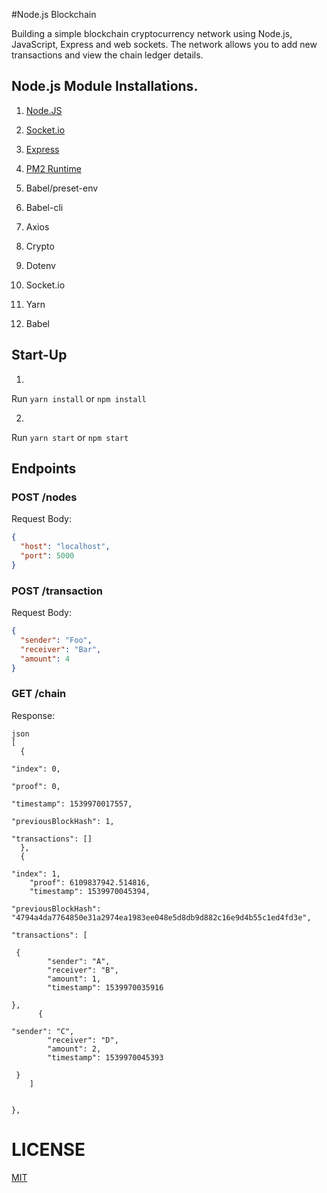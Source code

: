 #Node.js Blockchain


Building a simple blockchain cryptocurrency network using Node.js, JavaScript, Express and web sockets. 
The network allows you to add new transactions and view the chain ledger details.



## Node.js Module Installations. 

1. [Node.JS](https://nodejs.org/en/)


2. [Socket.io](https://socket.io/)


3. [Express](https://expressjs.com/)


4. [PM2 Runtime](https://pm2.io/runtime/)
5. Babel/preset-env
6. Babel-cli
7. Axios
8. Crypto
9. Dotenv
10. Socket.io
11. Yarn
12. Babel



## Start-Up

1. 

Run `yarn install` or `npm install`

2. 
Run `yarn start` or `npm start`


## Endpoints

### POST /nodes

Request Body:

```json
{
  "host": "localhost",
  "port": 5000
}
```


### POST /transaction

Request Body:

```json
{
  "sender": "Foo",
  "receiver": "Bar",
  "amount": 4
}
```


### GET /chain

Response: 

```
json
[
  {
    
"index": 0,
    
"proof": 0,
    
"timestamp": 1539970017557,
    
"previousBlockHash": 1,
    
"transactions": []
  },
  {
    
"index": 1,
    "proof": 6109837942.514816,
    "timestamp": 1539970045394,
    
"previousBlockHash": "4794a4da7764850e31a2974ea1983ee048e5d8db9d882c16e9d4b55c1ed4fd3e",
    
"transactions": [
     
 {
        "sender": "A",
        "receiver": "B",
        "amount": 1,
        "timestamp": 1539970035916
      
},
      {
        
"sender": "C",
        "receiver": "D",
        "amount": 2,
        "timestamp": 1539970045393
     
 }
    ]
  

},
```

LICENSE
===
[MIT](LICENSE.md)

